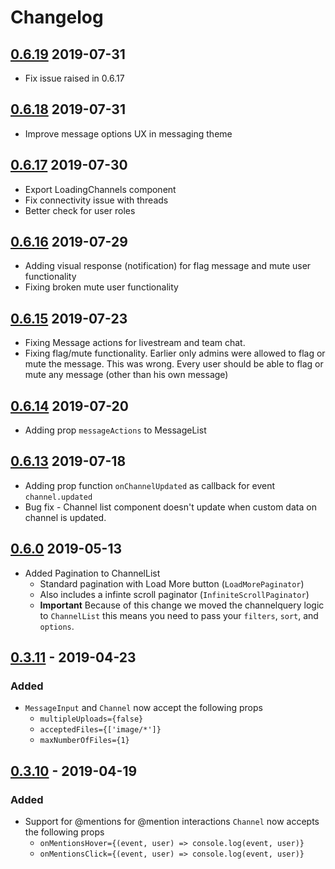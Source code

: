 # Changelog

## [0.6.19](https://github.com/GetStream/stream-chat-react/releases/tag/v0.6.19) 2019-07-31

- Fix issue raised in 0.6.17

## [0.6.18](https://github.com/GetStream/stream-chat-react/releases/tag/v0.6.18) 2019-07-31

- Improve message options UX in messaging theme

## [0.6.17](https://github.com/GetStream/stream-chat-react/releases/tag/v0.6.17) 2019-07-30

- Export LoadingChannels component
- Fix connectivity issue with threads
- Better check for user roles

## [0.6.16](https://github.com/GetStream/stream-chat-react/releases/tag/v0.6.16) 2019-07-29

- Adding visual response (notification) for flag message and mute user functionality
- Fixing broken mute user functionality

## [0.6.15](https://github.com/GetStream/stream-chat-react/releases/tag/v0.6.15) 2019-07-23

- Fixing Message actions for livestream and team chat.
- Fixing flag/mute functionality. Earlier only admins were allowed to flag or mute the message. This was wrong. Every user should be able to
  flag or mute any message (other than his own message)

## [0.6.14](https://github.com/GetStream/stream-chat-react/releases/tag/v0.6.14) 2019-07-20

- Adding prop `messageActions` to MessageList

## [0.6.13](https://github.com/GetStream/stream-chat-react/releases/tag/v0.6.13) 2019-07-18

- Adding prop function `onChannelUpdated` as callback for event `channel.updated`
- Bug fix - Channel list component doesn't update when custom data on channel is updated.

## [0.6.0](https://github.com/GetStream/stream-chat-react/releases/tag/v0.6.0) 2019-05-13

- Added Pagination to ChannelList
  - Standard pagination with Load More button (`LoadMorePaginator`)
  - Also includes a infinte scroll paginator (`InfiniteScrollPaginator`)
  - **Important** Because of this change we moved the channelquery logic to `ChannelList` this means you need to pass your `filters`, `sort`, and `options`.

## [0.3.11](https://github.com/GetStream/stream-chat-react/releases/tag/v0.6.11) - 2019-04-23

### Added

- `MessageInput` and `Channel` now accept the following props
  - `multipleUploads={false}`
  - `acceptedFiles={['image/*']}`
  - `maxNumberOfFiles={1}`

## [0.3.10](https://github.com/GetStream/stream-chat-react/releases/tag/v0.6.10) - 2019-04-19

### Added

- Support for @mentions for @mention interactions `Channel` now accepts the following props
  - `onMentionsHover={(event, user) => console.log(event, user)}`
  - `onMentionsClick={(event, user) => console.log(event, user)}`
